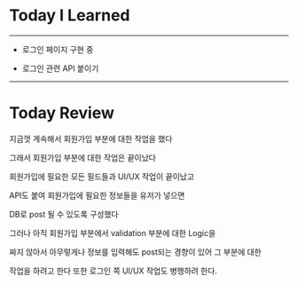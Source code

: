 # Today I Learned

---

- 로그인 페이지 구현 중

- 로그인 관련 API 붙이기

---

# Today Review

지금껏 계속해서 회원가입 부분에 대한 작업을 했다

그래서 회원가입 부분에 대한 작업은 끝이났다

회원가입에 필요한 모든 필드들과 UI/UX 작업이 끝이났고

API도 붙여 회원가입에 필요한 정보들을 유저가 넣으면

DB로 post 될 수 있도록 구성했다

그러나 아직 회원가입 부분에서 validation 부분에 대한 Logic을

짜지 않아서 아무렇게나 정보를 입력해도 post되는 경향이 있어 그 부분에 대한

작업을 하려고 한다 또한 로그인 쪽 UI/UX 작업도 병행하려 한다.